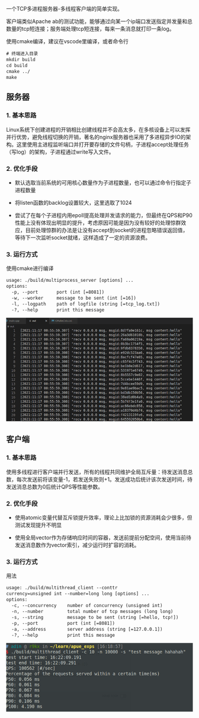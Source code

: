 一个TCP多进程服务器-多线程客户端的简单实现。

客户端类似Apache ab的测试功能，能够通过向某一个ip端口发送指定并发量和总数量的tcp短连接；服务端处理tcp短连接，每来一条消息就打印一条log。

使用cmake编译，建议在vscode里编译，或者命令行

```
# 终端进入目录
mkdir build
cd build
cmake ../
make
```


## 服务器

### 1. 基本思路

Linux系统下创建进程的开销相比创建线程并不会高太多，在多核设备上可以发挥并行优势，避免线程切换的开销，著名的nginx服务器也采用了多进程异步IO的架构。这里使用主进程监听端口并打开要存储的文件句柄，子进程accept处理任务（写log）的架构，子进程通过write写入文件。

### 2. 优化手段

* 默认选取当前系统的可用核心数量作为子进程数量，也可以通过命令行指定子进程数量

* 将listen函数的backlog设置较大，这里选取了1024

* 尝试了在每个子进程内用epoll提高处理并发请求的能力，但最终在QPS和P90性能上没有体现出明显的提升，考虑原因可能是因为没有较好的处理惊群效应，目前处理惊群的办法是让没有accept到socket的进程忽略错误返回值，等待下一次监听socket就绪，这样造成了一定的资源浪费。

### 3. 运行方式

使用cmake进行编译

```
usage: ./build/multiprocess_server [options] ... 
options:
  -p, --port       port (int [=8081])
  -w, --worker     message to be sent (int [=16])
  -l, --logpath    path of logfile (string [=tcp_log.txt])
  -?, --help       print this message
```

![](imgs/server.png "server log")


## 客户端

### 1. 基本思路

使用多线程进行客户端并行发送，所有的线程共同维护全局互斥量：待发送消息总数，每次发送前将该变量-1，若发送失败则+1。发送成功后统计该次发送时间，待发送消息总数为0后统计QPS等性能参数。

### 2. 优化手段

* 使用atomic变量代替互斥锁提升效率，理论上比加锁的资源消耗会少很多，但测试发现提升不明显

* 使用全局vector作为存储响应时间的容器，发送前提前分配空间，使用当前待发送消息数作为vector索引，减少运行时扩容的消耗。

### 3. 运行方式

用法

```
usage: ./build/multithread_client --conttr                 currency=unsigned int --number=long long [options] ... 
options:
  -c, --concurrency    number of concurrency (unsigned int)
  -n, --number         total number of tcp messages (long long)
  -s, --string         message to be sent (string [=hello, tcp!])
  -p, --port           port (int [=8081])
  -a, --address        server address (string [=127.0.0.1])
  -?, --help           print this message
```
![](imgs/client.png "client")